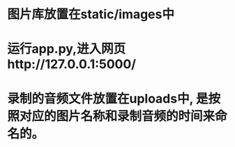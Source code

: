 # 图片库放置在static/images中

# 运行app.py,进入网页http://127.0.0.1:5000/

# 录制的音频文件放置在uploads中, 是按照对应的图片名称和录制音频的时间来命名的。